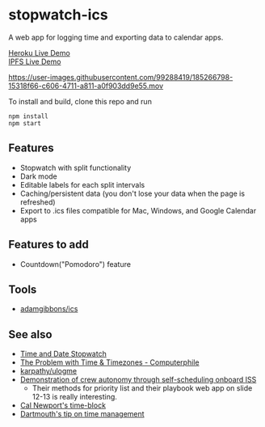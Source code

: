 # stopwatch-ics

A web app for logging time and exporting data to calendar apps.

[Heroku Live Demo](https://stopwatch-ics.herokuapp.com/)\
[IPFS Live Demo](https://gateway.pinata.cloud/ipfs/Qmbhci7ZvYGFgoarqw9AVgnoj3F92UdffPeKaRGfQyU4as/)

https://user-images.githubusercontent.com/99288419/185266798-15318f66-c606-4711-a811-a0f903dd9e55.mov

To install and build, clone this repo and run

```
npm install
npm start
```

## Features

- Stopwatch with split functionality
- Dark mode
- Editable labels for each split intervals
- Caching/persistent data (you don't lose your data when the page is refreshed)
- Export to .ics files compatible for Mac, Windows, and Google Calendar apps

## Features to add

- Countdown("Pomodoro") feature

## Tools

- [adamgibbons/ics](https://github.com/adamgibbons/ics)

## See also
- [Time and Date Stopwatch](https://www.timeanddate.com/stopwatch/)
- [The Problem with Time & Timezones - Computerphile](https://www.youtube.com/watch?v=-5wpm-gesOY&t=0s&ab_channel=Computerphile)
- [karpathy/ulogme](https://github.com/karpathy/ulogme)
- [Demonstration of crew autonomy through self-scheduling onboard ISS](https://ntrs.nasa.gov/api/citations/20180005211/downloads/20180005211.pdf) 
    - Their methods for priority list and their playbook web app on slide 12-13 is really interesting.
- [Cal Newport's time-block](https://www.calnewport.com/blog/2013/12/21/deep-habits-the-importance-of-planning-every-minute-of-your-work-day/)
- [Dartmouth's tip on time management](https://students.dartmouth.edu/academic-skills/learning-resources/time-management-)
